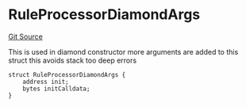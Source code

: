 # RuleProcessorDiamondArgs
[Git Source](https://github.com/thrackle-io/tron/blob/5605c9510d83af8a1b2bbbbbe9ac058b9e276ba7/src/protocol/economic/ruleProcessor/RuleProcessorDiamond.sol)

This is used in diamond constructor
more arguments are added to this struct
this avoids stack too deep errors


```solidity
struct RuleProcessorDiamondArgs {
    address init;
    bytes initCalldata;
}
```


